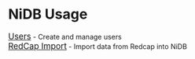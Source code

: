 # NiDB Usage

<a href="users.html" style="font-size: larger;">Users</a> - Create and manage users
<br>
<a href="redcapimport.md" style="font-size: larger;">RedCap Import</a> - Import data from Redcap into NiDB
